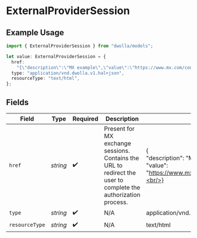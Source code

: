 # ExternalProviderSession

## Example Usage

```typescript
import { ExternalProviderSession } from "dwolla/models";

let value: ExternalProviderSession = {
  href:
    "{\"description\":\"MX example\",\"value\":\"https://www.mx.com/connect/lAfkc7m897s3t1ks9mmwyj4ry7Zq0xql4grzAg1kz77x7c9jrwls1t22w6xt8d2lsxx9zpqv30js3wswfdwcrpAsqgbAfkqwpksp7c2chsx167xy90Asfc67dkj9y48y8p142xw3yp4x5l9t9gkk6m3yk5vwsvyq2qq7w9trszxwdl14lmkg7l6949bn5n41chdkbnxycy40n9b6fkbdwl6qt5wl107k1x8srvlkpz325p412x9tkyA5clf39109lsfrgz2lkgsvntqf7l0zzwb5hl658gdjbxwhb52krwybnbdAqfq69cdy54l05jkvfwyf01q89x48jtgtx290lzjdfcty1lwb8d648wns/eyJ1aV9tZXNzYWdlX3ZlcnNpb24iOjQsInVpX21lc3NhZ2Vfd2Vidmlld191cmxfc2NoZW1lIjoibXgiLCJtb2RlIjoidmVyaWZpY2F0aW9uIn0%3D\"}",
  type: "application/vnd.dwolla.v1.hal+json",
  resourceType: "text/html",
};
```

## Fields

| Field                                                                                                                                                                                                                                                                                                                                                                                                                                                                                                                                                              | Type                                                                                                                                                                                                                                                                                                                                                                                                                                                                                                                                                               | Required                                                                                                                                                                                                                                                                                                                                                                                                                                                                                                                                                           | Description                                                                                                                                                                                                                                                                                                                                                                                                                                                                                                                                                        | Example                                                                                                                                                                                                                                                                                                                                                                                                                                                                                                                                                            |
| ------------------------------------------------------------------------------------------------------------------------------------------------------------------------------------------------------------------------------------------------------------------------------------------------------------------------------------------------------------------------------------------------------------------------------------------------------------------------------------------------------------------------------------------------------------------ | ------------------------------------------------------------------------------------------------------------------------------------------------------------------------------------------------------------------------------------------------------------------------------------------------------------------------------------------------------------------------------------------------------------------------------------------------------------------------------------------------------------------------------------------------------------------ | ------------------------------------------------------------------------------------------------------------------------------------------------------------------------------------------------------------------------------------------------------------------------------------------------------------------------------------------------------------------------------------------------------------------------------------------------------------------------------------------------------------------------------------------------------------------ | ------------------------------------------------------------------------------------------------------------------------------------------------------------------------------------------------------------------------------------------------------------------------------------------------------------------------------------------------------------------------------------------------------------------------------------------------------------------------------------------------------------------------------------------------------------------ | ------------------------------------------------------------------------------------------------------------------------------------------------------------------------------------------------------------------------------------------------------------------------------------------------------------------------------------------------------------------------------------------------------------------------------------------------------------------------------------------------------------------------------------------------------------------ |
| `href`                                                                                                                                                                                                                                                                                                                                                                                                                                                                                                                                                             | *string*                                                                                                                                                                                                                                                                                                                                                                                                                                                                                                                                                           | :heavy_check_mark:                                                                                                                                                                                                                                                                                                                                                                                                                                                                                                                                                 | Present for MX exchange sessions.<br/>Contains the URL to redirect the user to complete the authorization process.<br/>                                                                                                                                                                                                                                                                                                                                                                                                                                            | {<br/>"description": "MX example",<br/>"value": "https://www.mx.com/connect/lAfkc7m897s3t1ks9mmwyj4ry7Zq0xql4grzAg1kz77x7c9jrwls1t22w6xt8d2lsxx9zpqv30js3wswfdwcrpAsqgbAfkqwpksp7c2chsx167xy90Asfc67dkj9y48y8p142xw3yp4x5l9t9gkk6m3yk5vwsvyq2qq7w9trszxwdl14lmkg7l6949bn5n41chdkbnxycy40n9b6fkbdwl6qt5wl107k1x8srvlkpz325p412x9tkyA5clf39109lsfrgz2lkgsvntqf7l0zzwb5hl658gdjbxwhb52krwybnbdAqfq69cdy54l05jkvfwyf01q89x48jtgtx290lzjdfcty1lwb8d648wns/eyJ1aV9tZXNzYWdlX3ZlcnNpb24iOjQsInVpX21lc3NhZ2Vfd2Vidmlld191cmxfc2NoZW1lIjoibXgiLCJtb2RlIjoidmVyaWZpY2F0aW9uIn0%3D"<br/>} |
| `type`                                                                                                                                                                                                                                                                                                                                                                                                                                                                                                                                                             | *string*                                                                                                                                                                                                                                                                                                                                                                                                                                                                                                                                                           | :heavy_check_mark:                                                                                                                                                                                                                                                                                                                                                                                                                                                                                                                                                 | N/A                                                                                                                                                                                                                                                                                                                                                                                                                                                                                                                                                                | application/vnd.dwolla.v1.hal+json                                                                                                                                                                                                                                                                                                                                                                                                                                                                                                                                 |
| `resourceType`                                                                                                                                                                                                                                                                                                                                                                                                                                                                                                                                                     | *string*                                                                                                                                                                                                                                                                                                                                                                                                                                                                                                                                                           | :heavy_check_mark:                                                                                                                                                                                                                                                                                                                                                                                                                                                                                                                                                 | N/A                                                                                                                                                                                                                                                                                                                                                                                                                                                                                                                                                                | text/html                                                                                                                                                                                                                                                                                                                                                                                                                                                                                                                                                          |